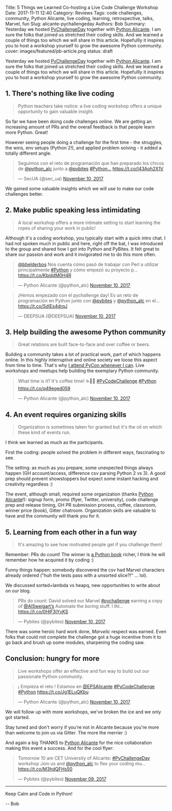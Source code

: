 Title: 5 Things we Learned Co-hosting a Live Code Challenge Workshop
Date: 2017-11-11 12:40
Category: Reviews
Tags: code challenges, community, Python Alicante, live coding, learning, retrospective, talks, Marvel, fun
Slug: alicante-pychallengeday
Authors: Bob
Summary: Yesterday we hosted [PyChallengeDay](https://pybit.es/codechallenge44.html) together with [Python Alicante](https://twitter.com/python_alc?lang=en). I am sure the folks that joined us stretched their coding skills. And we learned a couple of things too which we will share in this article. Hopefullly it inspires you to host a workshop yourself to grow the awesome Python community.
cover: images/featured/pb-article.png
status: draft

Yesterday we hosted [PyChallengeDay](https://pybit.es/codechallenge44.html) together with [Python Alicante](https://twitter.com/python_alc?lang=en). I am sure the folks that joined us stretched their coding skills. And we learned a couple of things too which we will share in this article. Hopefullly it inspires you to host a workshop yourself to grow the awesome Python community.

## 1. There's nothing like live coding

> Python teachers take notice: a live coding workshop offers a unique opportunity to gain valuable insight.

So far we have been doing code challenges online. We are getting an increasing amount of PRs and the overall feedback is that people learn more Python. Great!

However seeing people doing a challenge for the first time - the struggles, the wins, env setups (Python 2!), and applied problem solving - it added a totally different angle. 

<blockquote class="twitter-tweet"><p>Seguímos con el reto de programación que han preparado los chicos de <a href="https://twitter.com/@python_alc" target="_blank">@python_alc</a> junto a <a href="https://twitter.com/@pybites" target="_blank">@pybites</a> <a href="https://twitter.com/search/#Python…" target="_blank">#Python…</a> <a href="https://t.co/I43Aoh2X1V" title="https://t.co/I43Aoh2X1V" target="_blank">https://t.co/I43Aoh2X1V</a></p>— SecUA (@sec_ua) <a href="https://twitter.com/sec_ua/status/928944274049204224" data-datetime="2017-11-10T11:15:48+00:00">November 10, 2017</a></blockquote>

We gained some valuable insights which we will use to make our code challenges better. 

## 2. Make public speaking less intimidating

> A local workshop offers a more intimate setting to start learning the ropes of sharing your work in public!

Although it's a coding workshop, you typically start with a quick intro chat. I had not spoken much in public and here, right off the bat, I was introduced to the group and shared how I got into Python and PyBites. It felt great to share our passion and work and it invigorated me to do this more often. 

<blockquote class="twitter-tweet"><p><a href="https://twitter.com/@bbelderbos" target="_blank">@bbelderbos</a> Nos cuenta cómo pasó de trabajar con Perl a utilizar principalmente <a href="https://twitter.com/search/#Python" target="_blank">#Python</a> y cómo empezó su proyecto p… <a href="https://t.co/KbjddM0H4R" title="https://t.co/KbjddM0H4R" target="_blank">https://t.co/KbjddM0H4R</a></p>— Python Alicante (@python_alc) <a href="https://twitter.com/python_alc/status/928918145322057729" data-datetime="2017-11-10T09:31:58+00:00">November 10, 2017</a></blockquote>

<blockquote class="twitter-tweet"><p>¡Hemos empezado con el pychallenge day! Es un reto de programación en Python junto con <a href="https://twitter.com/@pybites" target="_blank">@pybites</a> y <a href="https://twitter.com/@python_alc" target="_blank">@python_alc</a> en el… <a href="https://t.co/SdIEs4drqJ" title="https://t.co/SdIEs4drqJ" target="_blank">https://t.co/SdIEs4drqJ</a></p>— DEEPSUA (@DEEPSUA) <a href="https://twitter.com/DEEPSUA/status/928933283102064640" data-datetime="2017-11-10T10:32:08+00:00">November 10, 2017</a></blockquote>

## 3. Help building the awesome Python community

> Great relations are built face-to-face and over coffee or beers. 

Building a community takes a lot of practical work, part of which happens online. In this highly interruptive and online society we loose this aspect from time to time. That's why [I attend PyCon whenever I can](https://pybit.es/pycon-2017.html). Live workshops and meetups help building the exemplary Python community.

<blockquote class="twitter-tweet"><p>What time is it? It's coffee time! ☕️🍵😌 <a href="https://twitter.com/search/#PyCodeChallenge" target="_blank">#PyCodeChallenge</a> <a href="https://twitter.com/search/#Python" target="_blank">#Python</a> <a href="https://t.co/q49eged059" title="https://t.co/q49eged059" target="_blank">https://t.co/q49eged059</a></p>— Python Alicante (@python_alc) <a href="https://twitter.com/python_alc/status/928941082175528961" data-datetime="2017-11-10T11:03:07+00:00">November 10, 2017</a></blockquote> 

## 4. An event requires organizing skills

> Organization is sometimes taken for granted but it's the oil on which these kind of events run. 

I think we learned as much as the participants. 

First the coding: people solved the problem in different ways, fascinating to see. 

The setting: as much as you prepare, some unexpected things always happen (GH account/access, difference csv parsing Python 2 vs 3). A good prep should prevent showstoppers but expect some instant hacking and creativity regardless :)

The event, although small, required some organization (thanks [Python Alicante](https://twitter.com/python_alc?lang=en)!): signup form, promo (flyer, Twitter, university), code challenge prep and release timing, GH PR submission process, coffee, classroom, winner price (book), Gitter chatroom. Organization skills are valuable to have and the community will thank you for it.

## 5. Learning from each other in a fun way

> It's amazing to see how motivated people get if you challenge them! 

Remember: PRs do count! The winner is [a Python book](https://pybit.es/automate_the_boring_stuff_review.html) richer, I think he will remember how he acquired it by coding :) 

Funny things happen: somebody discovered the csv had Marvel characters already ordered ("huh the tests pass with a unsorted slice?!" ... lol). 

We discussed sorted+lambda vs heapq, new opportunities to write about on our blog.

<blockquote class="twitter-tweet"><p>PRs do count: David solved our Marvel <a href="https://twitter.com/search/#pychallenge" target="_blank">#pychallenge</a> earning a copy of <a href="https://twitter.com/@AlSweigart’s" target="_blank">@AlSweigart’s</a> Automate the boring stuff. I thi… <a href="https://t.co/0HlF3jYvKS" title="https://t.co/0HlF3jYvKS" target="_blank">https://t.co/0HlF3jYvKS</a></p>— Pybites (@pybites) <a href="https://twitter.com/pybites/status/929007513076461568" data-datetime="2017-11-10T15:27:05+00:00">November 10, 2017</a></blockquote> 

There was some heroic hard work done, *Marvelic* respect was earned. Even folks that could not complete the challenge got a huge incentive from it to go back and brush up some modules, sharpening the coding saw.

## Conclusion: hungry for more

> Live workshops offer an effective and fun way to build out our passionate Python community. 

<blockquote class="twitter-tweet"><p>¡ Empieza el reto ! Estamos en <a href="https://twitter.com/@EPSAlicante" target="_blank">@EPSAlicante</a> <a href="https://twitter.com/search/#PyCodeChallenge" target="_blank">#PyCodeChallenge</a> <a href="https://twitter.com/search/#Python" target="_blank">#Python</a> <a href="https://t.co/Jg1ELuQKbu" title="https://t.co/Jg1ELuQKbu" target="_blank">https://t.co/Jg1ELuQKbu</a></p>— Python Alicante (@python_alc) <a href="https://twitter.com/python_alc/status/928919098754584577" data-datetime="2017-11-10T09:35:46+00:00">November 10, 2017</a></blockquote>

We will follow up with more workshops, we've broken the ice and we only got started.

Stay tuned and don't worry if you're not in Alicante because you're more than welcome to join us via Gitter. The more the merrier :)

And again a big THANKS to [Python Alicante](https://twitter.com/python_alc?lang=en) for the nice collaboration making this event a success. And for the cool flyer:

<blockquote class="twitter-tweet"><p>Tomorrow 10 am CET University of Alicante: <a href="https://twitter.com/search/#PyChallengeDay" target="_blank">#PyChallengeDay</a> workshop Join us and <a href="https://twitter.com/@python_alc" target="_blank">@python_alc</a> to flex your coding mu… <a href="https://t.co/M3hdQFHs50" title="https://t.co/M3hdQFHs50" target="_blank">https://t.co/M3hdQFHs50</a></p>— Pybites (@pybites) <a href="https://twitter.com/pybites/status/928565131881172992" data-datetime="2017-11-09T10:09:14+00:00">November 09, 2017</a></blockquote>

---

Keep Calm and Code in Python!

-- Bob

